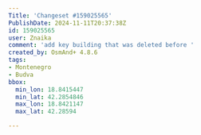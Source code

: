 ```yaml
---
Title: 'Changeset #159025565'
PublishDate: 2024-11-11T20:37:38Z
id: 159025565
user: Znaika
comment: 'add key building that was deleted before '
created_by: OsmAnd+ 4.8.6
tags:
- Montenegro
- Budva
bbox:
  min_lon: 18.8415447
  min_lat: 42.2854846
  max_lon: 18.8421147
  max_lat: 42.28594

---
```

